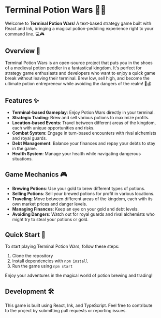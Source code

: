 # Terminal Potion Wars 🧪🏰

Welcome to **Terminal Potion Wars**! A text-based strategy game built with React and Ink, bringing a magical potion-peddling experience right to your command line. 💻🎮

## Overview 🌟

Terminal Potion Wars is an open-source project that puts you in the shoes of a medieval potion peddler in a fantastical kingdom. It's perfect for strategy game enthusiasts and developers who want to enjoy a quick game break without leaving their terminal. Brew low, sell high, and become the ultimate potion entrepreneur while avoiding the dangers of the realm! 🧪💰

## Features ✨

- **Terminal-based Gameplay**: Enjoy Potion Wars directly in your terminal.
- **Strategic Trading**: Brew and sell various potions to maximize profits.
- **Location-based Events**: Travel between different areas of the kingdom, each with unique opportunities and risks.
- **Combat System**: Engage in turn-based encounters with rival alchemists and royal guards.
- **Debt Management**: Balance your finances and repay your debts to stay in the game.
- **Health System**: Manage your health while navigating dangerous situations.

## Game Mechanics 🎮

- **Brewing Potions**: Use your gold to brew different types of potions.
- **Selling Potions**: Sell your brewed potions for profit in various locations.
- **Traveling**: Move between different areas of the kingdom, each with its own market prices and danger levels.
- **Managing Finances**: Keep an eye on your gold and debt levels.
- **Avoiding Dangers**: Watch out for royal guards and rival alchemists who might try to steal your potions or gold.

## Quick Start 🚀

To start playing Terminal Potion Wars, follow these steps:

1. Clone the repository
2. Install dependencies with `npm install`
3. Run the game using `npm start`

Enjoy your adventures in the magical world of potion brewing and trading!

## Development 🛠️

This game is built using React, Ink, and TypeScript. Feel free to contribute to the project by submitting pull requests or reporting issues.


